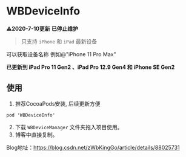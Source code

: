 # WBDeviceInfo

⚠️**2020-7-10更新**
**已停止维护**

> 只支持 `iPhone` 和 `iPad` 最新设备

可以获取设备名称 例如@"iPhone 11 Pro Max"

**已更新到 iPad Pro 11 Gen2 、iPad Pro 12.9 Gen4  和 iPhone SE Gen2**

## 使用

1. 推荐CocoaPods安装, 后续更新方便
```
pod 'WBDeviceInfo'
```
2. 下载 `WBDeviceManager` 文件夹拖入项目使用。
3. 博客中直接复制。

Blog地址：https://blog.csdn.net/zWbKingGo/article/details/88025731
